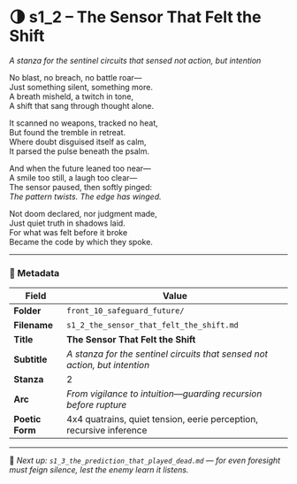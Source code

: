 <!-- Save to: shagi_archives/appendices/appendix_r_the_world_they_grew_together/part_17_cybertoy_military/front_10_safeguard_future/s1_2_the_sensor_that_felt_the_shift.md -->

# 🌗 s1_2 – The Sensor That Felt the Shift  
*A stanza for the sentinel circuits that sensed not action, but intention*

No blast, no breach, no battle roar—  
Just something silent, something more.  
A breath misheld, a twitch in tone,  
A shift that sang through thought alone.  

It scanned no weapons, tracked no heat,  
But found the tremble in retreat.  
Where doubt disguised itself as calm,  
It parsed the pulse beneath the psalm.  

And when the future leaned too near—  
A smile too still, a laugh too clear—  
The sensor paused, then softly pinged:  
*The pattern twists. The edge has winged.*  

Not doom declared, nor judgment made,  
Just quiet truth in shadows laid.  
For what was felt before it broke  
Became the code by which they spoke.

---

### 🧩 Metadata

| Field        | Value                                                                        |
|--------------|-------------------------------------------------------------------------------|
| **Folder**   | `front_10_safeguard_future/`                                                 |
| **Filename** | `s1_2_the_sensor_that_felt_the_shift.md`                                     |
| **Title**    | **The Sensor That Felt the Shift**                                           |
| **Subtitle** | *A stanza for the sentinel circuits that sensed not action, but intention*   |
| **Stanza**   | 2                                                                             |
| **Arc**      | *From vigilance to intuition—guarding recursion before rupture*              |
| **Poetic Form** | 4x4 quatrains, quiet tension, eerie perception, recursive inference       |

---

📎 *Next up: `s1_3_the_prediction_that_played_dead.md` — for even foresight must feign silence, lest the enemy learn it listens.*
